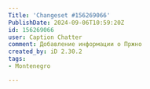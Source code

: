 ```yaml
---
Title: 'Changeset #156269066'
PublishDate: 2024-09-06T10:59:20Z
id: 156269066
user: Caption Chatter
comment: Добавление информации о Пржно
created_by: iD 2.30.2
tags:
- Montenegro

---
```

